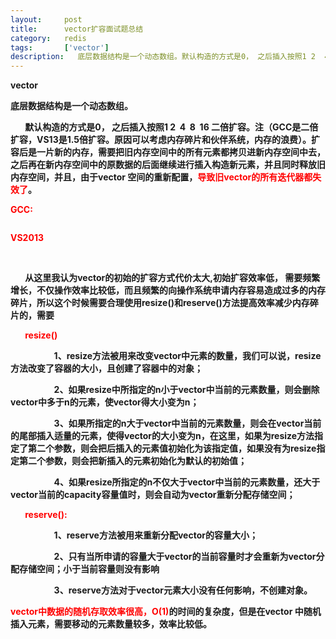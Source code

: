 ```yaml
---
layout:     post
title:      vector扩容面试题总结
category:   redis
tags:       ['vector']
description:   底层数据结构是一个动态数组。默认构造的方式是0， 之后插入按照1 2  4  8  16 二倍扩容。注（GCC是二倍扩容，VS13是1.5倍扩容。原因可以考虑内存碎片和伙伴系统，内存的浪费）。扩容后是一片新的内存，需要把旧内存空间中的所有元素都拷贝进新内存空间中去，之后再在新内存空间中的原数据的后面继续进行插入构造新元素，并且同时释放旧内存空间，并且，由于vector 空间的重新配置，导致旧vector的所有迭代器都失效了。
---
```

<div class="htmledit_views" id="content_views">
<p><strong>vector</strong></p><p><span style="font-weight:bold;">底层数据结构是一个动态数组。</span></p><p><strong>&nbsp;&nbsp;&nbsp;&nbsp;&nbsp;&nbsp; 默认构造的方式是0， 之后插入按照1&nbsp;2&nbsp; 4&nbsp; 8&nbsp; 16 二倍扩容。注（GCC是二倍扩容，VS13是1.5倍扩容。原因可以考虑内存碎片和伙伴系统，内存的浪费）。扩容后是一片新的内存，需要把旧内存空间中的所有元素都拷贝进新内存空间中去，之后再在新内存空间中的原数据的后面继续进行插入构造新元素，并且同时释放旧内存空间，并且，由于vector 空间的重新配置，<span style="color:#FF0000;">导致</span></strong><span style="color:#FF0000;"><strong>旧vector</strong></span><span style="font-weight:bold;"><span style="color:#ff0000;">的所有迭代器都失效了</span>。</span></p><p><strong><span style="color:#FF0000;">GCC:</span></strong></p><p><img src="https://img-blog.csdn.net/20180312105848381" alt=""><strong></strong></p><p><strong><span style="color:#FF0000;">VS2013</span></strong></p><p><strong><span style="color:#FF0000;">&nbsp;<img src="https://img-blog.csdn.net/20180312105856308" alt=""></span></strong></p><p><strong>&nbsp;&nbsp;&nbsp;&nbsp;&nbsp;&nbsp; 从这里我认为vector的初始的扩容方式代价太大,初始扩容效率低， 需要频繁增长，不仅操作效率比较低，而且频繁的向操作系统申请内存容易造成过多的内存碎片，所以这个时候需要合理使用resize()和reserve()方法提高效率减少内存碎片的，需要</strong></p><p><strong>&nbsp;&nbsp;&nbsp;&nbsp;&nbsp;&nbsp; <span style="color:#FF0000;">resize()</span></strong></p><p align="left"><strong>&nbsp;&nbsp;&nbsp;&nbsp;&nbsp;&nbsp;&nbsp;&nbsp;&nbsp;&nbsp;&nbsp;&nbsp;&nbsp;&nbsp;&nbsp;&nbsp;&nbsp;&nbsp;&nbsp;&nbsp; 1、resize方法被用来改变vector中元素的数量，我们可以说，resize方法改变了容器的大小，且创建了容器中的对象；</strong></p><p align="left"><strong>&nbsp;&nbsp;&nbsp;&nbsp;&nbsp;&nbsp;&nbsp;&nbsp;&nbsp;&nbsp;&nbsp;&nbsp;&nbsp;&nbsp;&nbsp;&nbsp;&nbsp;&nbsp;&nbsp;&nbsp; 2、如果resize中所指定的n小于vector中当前的元素数量，则会删除vector中多于n的元素，使vector得大小变为n；</strong></p><p align="left"><strong>&nbsp;&nbsp;&nbsp;&nbsp;&nbsp;&nbsp;&nbsp;&nbsp;&nbsp;&nbsp;&nbsp;&nbsp;&nbsp;&nbsp;&nbsp;&nbsp;&nbsp;&nbsp;&nbsp;&nbsp; 3、如果所指定的n大于vector中当前的元素数量，则会在vector当前的尾部插入适量的元素，使得vector的大小变为n，在这里，如果为resize方法指定了第二个参数，则会把后插入的元素值初始化为该指定值，如果没有为resize指定第二个参数，则会把新插入的元素初始化为默认的初始值；</strong></p><p align="left"><strong>&nbsp;&nbsp;&nbsp;&nbsp;&nbsp;&nbsp;&nbsp;&nbsp;&nbsp;&nbsp;&nbsp;&nbsp;&nbsp;&nbsp;&nbsp;&nbsp;&nbsp;&nbsp;&nbsp;&nbsp; 4、如果resize所指定的n不仅大于vector中当前的元素数量，还大于vector当前的capacity容量值时，则会自动为vector重新分配存储空间；&nbsp;&nbsp;&nbsp;&nbsp;&nbsp;&nbsp;&nbsp;&nbsp;</strong></p><p align="left"><strong>&nbsp;&nbsp;&nbsp;&nbsp;&nbsp;&nbsp; <span style="color:#FF0000;">reserve():</span></strong></p><p align="left"><strong>&nbsp;&nbsp;&nbsp;&nbsp;&nbsp;&nbsp;&nbsp;&nbsp;&nbsp;&nbsp;&nbsp;&nbsp;&nbsp;&nbsp;&nbsp;&nbsp;&nbsp;&nbsp;&nbsp;&nbsp; 1、reserve方法被用来重新分配vector的容量大小；</strong></p><p align="left"><strong>&nbsp;&nbsp;&nbsp;&nbsp;&nbsp;&nbsp;&nbsp;&nbsp;&nbsp;&nbsp;&nbsp;&nbsp;&nbsp;&nbsp;&nbsp;&nbsp;&nbsp;&nbsp;&nbsp;&nbsp; 2、只有当所申请的容量大于vector的当前容量时</strong><span style="font-weight:bold;">才会重新为vector分配存储空间；小于当前容量则没有影响</span></p><p align="left"><strong>&nbsp;&nbsp;&nbsp;&nbsp;&nbsp;&nbsp;&nbsp;&nbsp;&nbsp;&nbsp;&nbsp;&nbsp;&nbsp;&nbsp;&nbsp;&nbsp;&nbsp;&nbsp;&nbsp;&nbsp; 3、reserve方法对于vector元素大小没有任何影响，不创建对象。</strong></p><p><strong><span style="color:#FF0000;">vector</span><span style="color:#FF0000;">中数据的随机存取效率很高，O(1)</span>的时间的复杂度，但是在vector 中随机插入元素，需要移动的元素数量较多，效率比较低。</strong></p>                                    </div>

